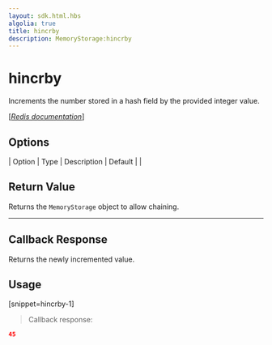 ```yaml
---
layout: sdk.html.hbs
algolia: true
title: hincrby
description: MemoryStorage:hincrby
---
```


  

# hincrby
Increments the number stored in a hash field by the provided integer value.

[[_Redis documentation_]](https://redis.io/commands/hincrby)


## Options

| Option | Type | Description | Default |
|
## Return Value

Returns the `MemoryStorage` object to allow chaining.

---

## Callback Response

Returns the newly incremented value.

## Usage

[snippet=hincrby-1]
> Callback response:

```json
45
```